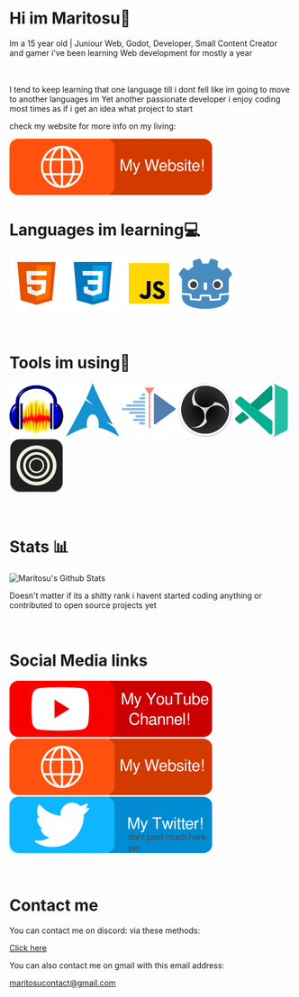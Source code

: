 # Hi im Maritosu👋

Im a 15 year old | Juniour Web, Godot, Developer, Small Content Creator and gamer i've been learning Web development for mostly a year
<br><br><br>

I tend to keep learning that one language till i dont fell like im going to move to another languages im Yet another passionate developer i enjoy coding most times
as if i get an idea what project to start

check my website for more info on my living:

[![Site](svgs/promo-site.svg)](https://1nhp.github.io/my-personal-website/)

# Languages im learning💻

[![HTML](svgs/html.svg)](https://www.w3schools.com/html/)
[![CSS](svgs/css.svg)](https://www.w3schools.com/css/)
[![JavaScript](svgs/js.svg)]((https://www.w3schools.com/js/))
[![Godot](svgs/godot.svg)](https://godotengine.org)
<br><br><br>



# Tools im using🔨

[![Audacity](svgs/audacity.svg)](https://audacity.org)
[![ArchLinux](svgs/archlinux.svg)](https://archlinux.org)
[![KdenLive](svgs/kdenlive.svg)](https://kdenlive.org)
[![OBS](svgs/obstudio.svg)](https://obsproject.com)
[![VsCode](svgs/vscode.svg)](https://code.visualstudio.com/)
[![Zen](svgs/zen.svg)](https://zen-browser.app/)
<br><br><br>



# Stats 📊

![Maritosu's Github Stats](https://github-readme-stats.vercel.app/api?username=1nhp&show_icons=true&theme=dracula)

Doesn't matter if its a shitty rank i havent started coding anything or contributed to open source projects yet
<br><br><br>



# Social Media links
[![YT](svgs/promo-yt.svg)](https://www.youtube.com/@Maritosu)
[![Site](svgs/promo-site.svg)](https://1nhp.github.io/my-personal-website/)
[![Twitter](svgs/promo-twitter.svg)](https://x.com/Baldguyakamari)
<br><br><br>



# Contact me
You can contact me on discord: via these methods:

[Click here](contactme.md)

You can also contact me on gmail with this email address:

maritosucontact@gmail.com
